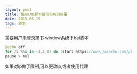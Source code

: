 ```yaml
---
layout: post
title: 使用CMD脚本给简书刷浏览量
date: 2015-06-19
tags: 脚本
---
```


需要用户未登录简书
window系统下bat脚本
```swift
@echo off
for /l %%i in (1,1,8) do (start https://www.jianshu.com/p)
pause > nul
```
如果对ip做了限制,可以更改ip,或者使用代理
